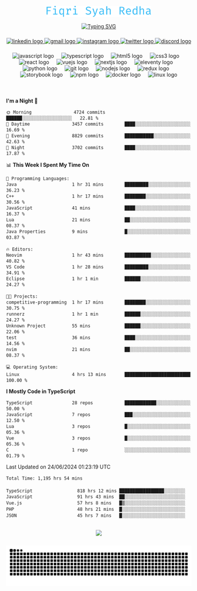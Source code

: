 <p align="center">
  <img src="./assets/name.svg" height="30" alt="Fiqri Syah Redha" />
</p>

<p align="center">
  <a href="https://git.io/typing-svg"><img src="https://readme-typing-svg.demolab.com?font=Fira+Code&pause=1000&center=true&vCenter=true&random=false&width=435&lines=Mid-Level+Frontend+Engineer;2%2B+years+experience;Always+learning+new+things" alt="Typing SVG" /></a>
</p>

###

<div align="center">
  <a href="https://www.linkedin.com/in/fiqrisyahredha" target="_blank">
    <img src="https://img.shields.io/static/v1?message=LinkedIn&logo=linkedin&label=&color=0077B5&logoColor=white&labelColor=&style=for-the-badge" height="25" alt="linkedin logo"  />
  </a>
  <a href="mailto:fiqrisyahredha@gmail.com" target="_blank">
    <img src="https://img.shields.io/static/v1?message=Gmail&logo=gmail&label=&color=D14836&logoColor=white&labelColor=&style=for-the-badge" height="25" alt="gmail logo"  />
  </a>
  <a href="https://instagram.com/fiqrisyahredha" target="_blank">
    <img src="https://img.shields.io/static/v1?message=Instagram&logo=instagram&label=&color=E4405F&logoColor=white&labelColor=&style=for-the-badge" height="25" alt="instagram logo"  />
  </a>
  <a href="https://twitter.com/fiqrisyahredha" target="_blank">
    <img src="https://img.shields.io/static/v1?message=Twitter&logo=twitter&label=&color=1DA1F2&logoColor=white&labelColor=&style=for-the-badge" height="25" alt="twitter logo"  />
  </a>
  <a href="https://discordapp.com/users/484183499050582027" target="_blank">
    <img src="https://img.shields.io/static/v1?message=Discord&logo=discord&label=&color=7289DA&logoColor=white&labelColor=&style=for-the-badge" height="25" alt="discord logo"  />
  </a>
</div>

###

<div align="center">
  <img src="https://cdn.jsdelivr.net/gh/devicons/devicon/icons/javascript/javascript-original.svg" height="32" alt="javascript logo"  />
  <img width="12" />
  <img src="https://cdn.jsdelivr.net/gh/devicons/devicon/icons/typescript/typescript-original.svg" height="32" alt="typescript logo"  />
  <img width="12" />
  <img src="https://cdn.jsdelivr.net/gh/devicons/devicon/icons/html5/html5-original.svg" height="32" alt="html5 logo"  />
  <img width="12" />
  <img src="https://cdn.jsdelivr.net/gh/devicons/devicon/icons/css3/css3-original.svg" height="32" alt="css3 logo"  />
  <img width="12" />
  <img src="https://cdn.jsdelivr.net/gh/devicons/devicon/icons/react/react-original.svg" height="32" alt="react logo"  />
  <img width="12" />
  <img src="https://cdn.jsdelivr.net/gh/devicons/devicon/icons/vuejs/vuejs-original.svg" height="32" alt="vuejs logo"  />
  <img width="12" />
  <img src="https://cdn.jsdelivr.net/gh/devicons/devicon/icons/nextjs/nextjs-original.svg" height="32" alt="nextjs logo"  />
  <img width="12" />
  <img src="https://cdn.jsdelivr.net/gh/devicons/devicon/icons/eleventy/eleventy-original.svg" height="32" alt="eleventy logo"  />
  <img width="12" />
  <img src="https://cdn.jsdelivr.net/gh/devicons/devicon/icons/python/python-original.svg" height="32" alt="python logo"  />
  <img width="12" />
  <img src="https://cdn.jsdelivr.net/gh/devicons/devicon/icons/git/git-original.svg" height="32" alt="git logo"  />
  <img width="12" />
  <img src="https://cdn.jsdelivr.net/gh/devicons/devicon/icons/nodejs/nodejs-original.svg" height="32" alt="nodejs logo"  />
  <img width="12" />
  <img src="https://cdn.jsdelivr.net/gh/devicons/devicon/icons/redux/redux-original.svg" height="32" alt="redux logo"  />
  <img width="12" />
  <img src="https://cdn.jsdelivr.net/gh/devicons/devicon/icons/storybook/storybook-original.svg" height="32" alt="storybook logo"  />
  <img width="12" />
  <img src="https://cdn.jsdelivr.net/gh/devicons/devicon/icons/npm/npm-original-wordmark.svg" height="32" alt="npm logo"  />
  <img width="12" />
  <img src="https://cdn.jsdelivr.net/gh/devicons/devicon/icons/docker/docker-original.svg" height="32" alt="docker logo"  />
  <img width="12" />
  <img src="https://cdn.jsdelivr.net/gh/devicons/devicon/icons/linux/linux-original.svg" height="32" alt="linux logo"  />
</div>

###

<br clear="both">

<!--START_SECTION:waka1-->
**I'm a Night 🦉** 

```text
🌞 Morning                4724 commits        ██████░░░░░░░░░░░░░░░░░░░   22.81 % 
🌆 Daytime                3457 commits        ████░░░░░░░░░░░░░░░░░░░░░   16.69 % 
🌃 Evening                8829 commits        ███████████░░░░░░░░░░░░░░   42.63 % 
🌙 Night                  3702 commits        ████░░░░░░░░░░░░░░░░░░░░░   17.87 % 
```


📊 **This Week I Spent My Time On** 

```text
💬 Programming Languages: 
Java                     1 hr 31 mins        █████████░░░░░░░░░░░░░░░░   36.23 % 
C++                      1 hr 17 mins        ████████░░░░░░░░░░░░░░░░░   30.56 % 
JavaScript               41 mins             ████░░░░░░░░░░░░░░░░░░░░░   16.37 % 
Lua                      21 mins             ██░░░░░░░░░░░░░░░░░░░░░░░   08.37 % 
Java Properties          9 mins              █░░░░░░░░░░░░░░░░░░░░░░░░   03.87 % 

🔥 Editors: 
Neovim                   1 hr 43 mins        ██████████░░░░░░░░░░░░░░░   40.82 % 
VS Code                  1 hr 28 mins        █████████░░░░░░░░░░░░░░░░   34.91 % 
Eclipse                  1 hr 1 min          ██████░░░░░░░░░░░░░░░░░░░   24.27 % 

🐱‍💻 Projects: 
competitive-programming  1 hr 17 mins        ████████░░░░░░░░░░░░░░░░░   30.75 % 
runnerz                  1 hr 1 min          ██████░░░░░░░░░░░░░░░░░░░   24.27 % 
Unknown Project          55 mins             ██████░░░░░░░░░░░░░░░░░░░   22.06 % 
test                     36 mins             ████░░░░░░░░░░░░░░░░░░░░░   14.56 % 
nvim                     21 mins             ██░░░░░░░░░░░░░░░░░░░░░░░   08.37 % 

💻 Operating System: 
Linux                    4 hrs 13 mins       █████████████████████████   100.00 % 
```

**I Mostly Code in TypeScript** 

```text
TypeScript               28 repos            ████████████░░░░░░░░░░░░░   50.00 % 
JavaScript               7 repos             ███░░░░░░░░░░░░░░░░░░░░░░   12.50 % 
Lua                      3 repos             █░░░░░░░░░░░░░░░░░░░░░░░░   05.36 % 
Vue                      3 repos             █░░░░░░░░░░░░░░░░░░░░░░░░   05.36 % 
C                        1 repo              ░░░░░░░░░░░░░░░░░░░░░░░░░   01.79 % 
```




 Last Updated on 24/06/2024 01:23:19 UTC
<!--END_SECTION:waka1-->

<!--START_SECTION:waka2-->

```txt
Total Time: 1,195 hrs 54 mins

TypeScript                 818 hrs 12 mins █████████████████░░░░░░░░   67.85 %
JavaScript                 91 hrs 43 mins  ██░░░░░░░░░░░░░░░░░░░░░░░   07.61 %
Vue.js                     57 hrs 8 mins   █▒░░░░░░░░░░░░░░░░░░░░░░░   04.74 %
PHP                        48 hrs 21 mins  █░░░░░░░░░░░░░░░░░░░░░░░░   04.01 %
JSON                       45 hrs 7 mins   █░░░░░░░░░░░░░░░░░░░░░░░░   03.74 %
```

<!--END_SECTION:waka2-->

<br clear="both">

<div align="center">
  <img src="https://github-readme-streak-stats.herokuapp.com/?user=fiqrisr&theme=ayu-mirage&hide_border=false" height="160" />
</div>

###

<img src="https://raw.githubusercontent.com/fiqrisr/fiqrisr/output/snake.svg" alt="Snake animation" />

###
